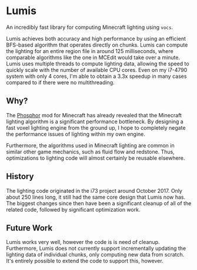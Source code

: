 # Lumis

An incredibly fast library for computing Minecraft lighting using `vocs`.

Lumis achieves both accuracy and high performance by using an efficient BFS-based algorithm that operates directly on chunks. Lumis can compute the lighting for an entire region file in around 125 milliseconds, where comparable algorithms like the one in MCEdit would take over a minute. Lumis uses multiple threads to compute lighting data, allowing the speed to quickly scale with the number of available CPU cores. Even on my i7-4790 system with only 4 cores, I'm able to obtain a 3.3x speedup in many cases compared to if there were no multithreading.

## Why?

The [Phosphor](https://www.curseforge.com/minecraft/mc-mods/phosphor) mod for Minecraft has already revealed that the Minecraft lighting algorithm is a significant performance bottleneck. By designing a fast voxel lighting engine from the ground up, I hope to completely negate the performance issues of lighting within my own engine.

Furthermore, the algorithms used in Minecraft lighting are common in similar other game mechanics, such as fluid flow and redstone. Thus, optimizations to lighting code will almost certainly be reusable elsewhere.


## History

The lighting code originated in the i73 project around October 2017. Only about 250 lines long, it still had the same core design that Lumis now has. The biggest changes since then have been a significant cleanup of all of the related code, followed by significant optimization work.


## Future Work

Lumis works very well, however the code is is need of cleanup. Furthermore, Lumis does not currently support incrementally updating the lighting data of individual chunks, only computing new data from scratch. It's entirely possible to extend the code to support this, however.
